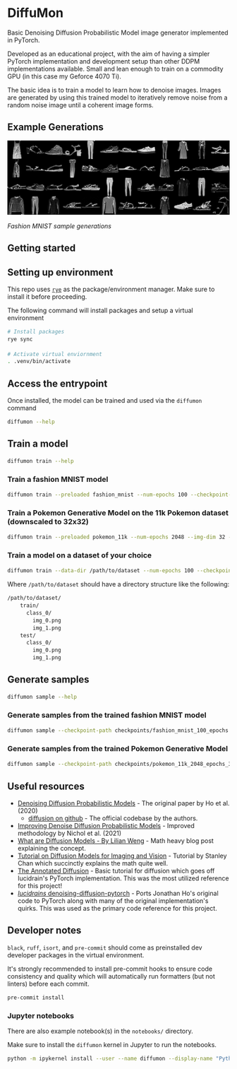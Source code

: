 # DiffuMon

Basic Denoising Diffusion Probabilistic Model image generator implemented in PyTorch.

Developed as an educational project, with the aim of having a simpler PyTorch implementation and development setup than other DDPM implementations available. Small and lean enough to train on a commodity GPU (in this case my Geforce 4070 Ti).

The basic idea is to train a model to learn how to denoise images. Images are generated by using this trained model to iteratively remove noise from a random noise image until a coherent image forms.

## Example Generations

![Fashion MNIST](static/example_fashion_mnist.png)

*Fashion MNIST sample generations*


## Getting started

## Setting up environment

This repo uses [`rye`](https://rye.astral.sh/guide/installation/) as the package/environment manager. Make sure to install it before proceeding.

The following command will install packages and setup a virtual environment

```bash
# Install packages
rye sync

# Activate virtual enviornment
. .venv/bin/activate
```


## Access the entrypoint

Once installed, the model can be trained and used via the `diffumon` command

```bash
diffumon --help
```

## Train a model

```bash
diffumon train --help
```

### Train a fashion MNIST model

```bash
diffumon train --preloaded fashion_mnist --num-epochs 100 --checkpoint-path checkpoints/fashion_mnist_100_epochs.pth
```

### Train a Pokemon Generative Model on the 11k Pokemon dataset (downscaled to 32x32)

```bash
diffumon train --preloaded pokemon_11k --num-epochs 2048 --img-dim 32 --checkpoint-path checkpoints/pokemon_11k_2048_epochs_32dim.pth
```

### Train a model on a dataset of your choice

```bash
diffumon train --data-dir /path/to/dataset --num-epochs 100 --checkpoint-path checkpoints/my_dataset_100_epochs.pth
```

Where `/path/to/dataset` should have a directory structure like the following:

```bash
/path/to/dataset/
    train/
      class_0/
        img_0.png
        img_1.png
    test/
      class_0/
        img_0.png
        img_1.png
```

## Generate samples

```bash
diffumon sample --help
```

### Generate samples from the trained fashion MNIST model

```bash
diffumon sample --checkpoint-path checkpoints/fashion_mnist_100_epochs.pth --num-samples 32 --output-dir samples/fashion_mnist_100_epochs
```

### Generate samples from the trained Pokemon Generative Model

```bash
diffumon sample --checkpoint-path checkpoints/pokemon_11k_2048_epochs_32dim.pth --num-samples 32 --output-dir samples/pokemon_11k_2048_epochs_32dim
```

## Useful resources

* [Denoising Diffusion Probabilistic Models](https://arxiv.org/abs/2006.11239) - The original paper by Ho et al. (2020)
  * [diffusion on github](https://github.com/hojonathanho/diffusion) - The official codebase by the authors.
* [Improving Denoise Diffusion Probabilistic Models](https://arxiv.org/abs/2102.09672) - Improved methodology by Nichol et al. (2021)
* [What are Diffusion Models - By Lilian Weng](https://lilianweng.github.io/posts/2021-07-11-diffusion-models/) - Math heavy blog post explaining the concept.
* [Tutorial on Diffusion Models for Imaging and Vision](https://arxiv.org/pdf/2403.18103) - Tutorial by Stanley Chan which succinctly explains the math quite well.
* [The Annotated Diffusion](https://huggingface.co/blog/annotated-diffusion) - Basic tutorial for diffusion which goes off lucidrain's PyTorch implementation. This was the most utilized reference for this project!
* [*lucidrains* denoising-diffusion-pytorch](https://github.com/lucidrains/denoising-diffusion-pytorch/tree/main) - Ports Jonathan Ho's original code to PyTorch along with many of the original implementation's quirks. This was used as the primary code reference for this project.

## Developer notes

`black`, `ruff`, `isort`, and `pre-commit` should come as preinstalled dev developer packages in the virtual environment.

It's strongly recommended to install pre-commit hooks to ensure code consistency and quality which will automatically run formatters (but not linters) before each commit.

```bash
pre-commit install
```

### Jupyter notebooks

There are also example notebook(s) in the `notebooks/` directory.

Make sure to install the `diffumon` kernel in Jupyter to run the notebooks.

```bash
python -m ipykernel install --user --name diffumon --display-name "Python Diffumon"
```